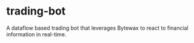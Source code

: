 # trading-bot
A dataflow based trading bot that leverages Bytewax to react to financial information in real-time.
